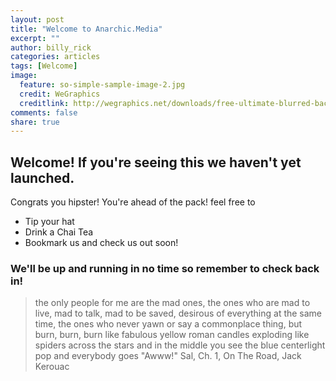 ```yaml
---
layout: post
title: "Welcome to Anarchic.Media"
excerpt: ""
author: billy_rick
categories: articles
tags: [Welcome]
image:
  feature: so-simple-sample-image-2.jpg
  credit: WeGraphics
  creditlink: http://wegraphics.net/downloads/free-ultimate-blurred-background-pack/
comments: false
share: true
---
```



## Welcome! If you're seeing this we haven't yet launched.

Congrats you hipster! You're ahead of the pack! feel free to

* Tip your hat
* Drink a Chai Tea
* Bookmark us and check us out soon!

### We'll be up and running in no time so remember to check back in!


> the only people for me are the mad ones, the ones who are mad to live, mad to talk, mad to be saved, desirous of everything at the same time, the ones who never yawn or say a commonplace thing, but burn, burn, burn like fabulous yellow roman candles exploding like spiders across the stars and in the middle you see the blue centerlight pop and everybody goes "Awww!"
Sal, Ch. 1, On The Road, Jack Kerouac
